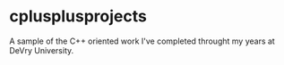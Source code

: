 cplusplusprojects
=================

A sample of the C++ oriented work I've completed throught my years at DeVry University. 
